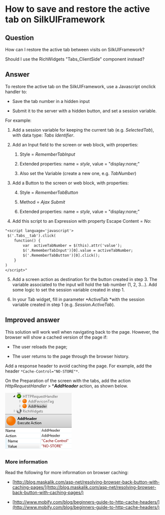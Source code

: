 # How to save and restore the active tab on SilkUIFramework

## Question

How can I restore the active tab between visits on SilkUIFramework?

Should I use the RichWidgets "Tabs_ClientSide" component instead?

## Answer

To restore the active tab on the SilkUIFramework, use a Javascript onclick handler to:

* Save the tab number in a hidden input

* Submit it to the server with a hidden button, and set a session variable.

 

For example:

1. Add a session variable for keeping the current tab (e.g. *SelectedTab*), with data type: *Tabs Identifier*.

2. Add an Input field to the screen or web block, with properties:

    1. Style = *RememberTabInput*

    2. Extended properties: name = *style*, value = "display:none;"

    3. Also set the Variable (create a new one, e.g. *TabNumber*)

3. Add a Button to the screen or web block, with properties:

    4. Style = *RememberTabButton*

    5. Method = *Ajax Submit*

    6. Extended properties: name = *style*, value = "display:none;"

4. Add this script to an Expression with property Escape Content = *No*:

```
"<script language='javascript'>
 $('.Tabs__tab').click(                                                  
    function() {                                       
        var  activeTabNumber = $(this).attr('value');      
        $('.RememberTabInput')[0].value = activeTabNumber; 
        $('.RememberTabButton')[0].click(); 
    }
)             
</script>"
```                                         

5. Add a screen action as destination for the button created in step 3. The variable associated to the input will hold the tab number (1, 2, 3...). Add some logic to set the session variable created in step 1.

6. In your Tab widget, fill in parameter *ActiveTab *with the session variable created in step 1 (e.g. *Session.ActiveTab*).

 

## Improved answer

This solution will work well when navigating back to the page. However, the browser will show a cached version of the page if:

* The user reloads the page;

* The user returns to the page through the browser history.

Add a response header to avoid caching the page. For example, add the header `*Cache-Control="NO-STORE"*`.

On the Preparation of the screen with the tabs, add the action *HttpRequestHandler* > ***_AddHeader_** action, as shown below.

![image alt text](images/How-to-save-and-restore-the-active-tab-on-SilkUIFramework_0.png)

### More information

Read the following for more information on browser caching:

* [http://blog.maskalik.com/asp-net/resolving-browser-back-button-with-caching-pages/](http://blog.maskalik.com/asp-net/resolving-browser-back-button-with-caching-pages/)

* [http://www.mobify.com/blog/beginners-guide-to-http-cache-headers/](http://www.mobify.com/blog/beginners-guide-to-http-cache-headers/)

